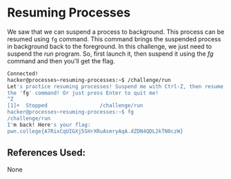 # Resuming Processes
We saw that we can suspend a process to background. This process can be resumed using `fg` command. This
command brings the suspended process in background back to the foreground.
	In this challenge, we just need to suspend the *run* program. So, first launch it, then suspend it using the *fg* command and then you'll get the flag.

```bash
Connected!
hacker@processes~resuming-processes:~$ /challenge/run
Let's practice resuming processes! Suspend me with Ctrl-Z, then resume me with
the 'fg' command! Or just press Enter to quit me!
^Z
[1]+  Stopped                 /challenge/run
hacker@processes~resuming-processes:~$ fg
/challenge/run
I'm back! Here's your flag:
pwn.college{A7RixCqUIGXj5SHrXRuAsmryAqA.dZDN4QDL2kTN0czW}
```

## References Used:
None
